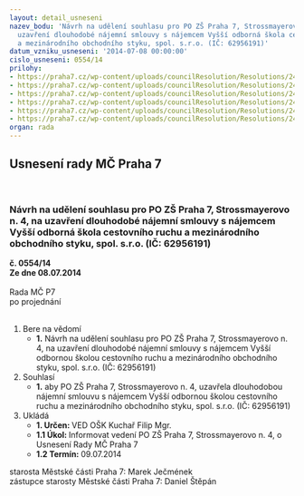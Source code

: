 ```yaml
---
layout: detail_usneseni
nazev_bodu: 'Návrh na udělení souhlasu pro PO ZŠ Praha 7, Strossmayerovo n. 4, na
  uzavření dlouhodobé nájemní smlouvy s nájemcem Vyšší odborná škola cestovního ruchu
  a mezinárodního obchodního styku, spol. s.r.o. (IČ: 62956191)'
datum_vzniku_usneseni: '2014-07-08 00:00:00'
cislo_usneseni: 0554/14
prilohy:
- https://praha7.cz/wp-content/uploads/councilResolution/Resolutions/24827/35-14-p%c5%99._1_%c5%be%c3%a1dost_%c5%99editele.pdf
- https://praha7.cz/wp-content/uploads/councilResolution/Resolutions/24827/35-14-p%c5%99.2_z%c3%a1pis_z_vz_%c5%a1koly.pdf
- https://praha7.cz/wp-content/uploads/councilResolution/Resolutions/24827/35-14-p%c5%99.3_fin%c3%a1ln%c3%ad_n%c3%a1vrh_smlouvy_s_vo%c5%a1cr.doc
- https://praha7.cz/wp-content/uploads/councilResolution/Resolutions/24827/35-14-p%c5%99._4_v%c3%bdpisy.doc
- https://praha7.cz/wp-content/uploads/councilResolution/Resolutions/24827/35-14-usnesen%c3%ad_v%c3%bdb%c4%9brovka_na_prostory_letohradsk%c3%a1.doc
- https://praha7.cz/wp-content/uploads/councilResolution/Resolutions/24827/35-14-p%c5%99._6_zve%c5%99ejn%c4%9bn%c3%ad_z%c3%a1m%c4%9bru.jpg
organ: rada
---
```

<div id="ucUsn_pList" class="usn">
	<span><h2>Usnesení rady MČ Praha 7 </h2>
<br></span><div class="standBody">
<span><h3>Návrh na udělení souhlasu pro PO ZŠ Praha 7, Strossmayerovo n. 4, na uzavření dlouhodobé nájemní smlouvy s nájemcem Vyšší odborná škola cestovního ruchu a mezinárodního obchodního styku, spol. s.r.o. (IČ: 62956191)</h3></span><div class="center">
		<strong>č. 0554/14</strong><br>
	</div>
<div class="center">
		<strong>Ze dne 08.07.2014</strong><br><br>
	</div>Rada MČ P7<br> po projednání<br><br><ol>
<li>Bere na vědomí<ul><li>
<strong>1.</strong> Návrh na udělení souhlasu pro PO ZŠ Praha 7, Strossmayerovo n. 4, na uzavření dlouhodobé nájemní smlouvy s nájemcem Vyšší odbornou školou cestovního ruchu a mezinárodního obchodního styku, spol. s.r.o. (IČ: 62956191)</li></ul>
</li>
<li>Souhlasí<ul><li>
<strong>1.</strong> aby PO ZŠ Praha 7, Strossmayerovo n. 4, uzavřela dlouhodobou nájemní smlouvu s nájemcem Vyšší odbornou školou cestovního ruchu a mezinárodního obchodního styku, spol. s.r.o. (IČ: 62956191) </li></ul>
</li>
<li>Ukládá<ul>
<li>
<strong>1. Určen: </strong>VED OŠK Kuchař Filip Mgr.</li>
<li>
<strong>1.1 Úkol: </strong>Informovat vedení PO ZŠ Praha 7, Strossmayerovo n. 4, o Usnesení Rady MČ Praha 7</li>
<li>
<strong>1.2 Termín: </strong>09.07.2014</li>
</ul>
</li>
</ol>starosta Městské části Praha 7: Marek Ječmének<br>zástupce starosty Městské části Praha 7: Daniel Štěpán 
</div>
</div>